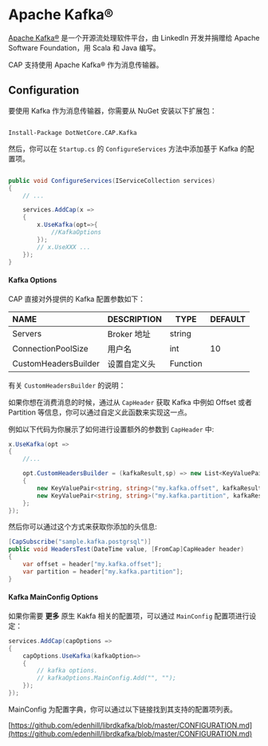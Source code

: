 # Apache Kafka®

[Apache Kafka®](https://kafka.apache.org/) 是一个开源流处理软件平台，由 LinkedIn 开发并捐赠给 Apache Software Foundation，用 Scala 和 Java 编写。
 
CAP 支持使用 Apache Kafka® 作为消息传输器。

## Configuration

要使用 Kafka 作为消息传输器，你需要从 NuGet 安装以下扩展包：

```shell

Install-Package DotNetCore.CAP.Kafka

```

然后，你可以在 `Startup.cs` 的 `ConfigureServices` 方法中添加基于 Kafka 的配置项。

```csharp

public void ConfigureServices(IServiceCollection services)
{
    // ...

    services.AddCap(x =>
    {
        x.UseKafka(opt=>{
            //KafkaOptions
        });
        // x.UseXXX ...
    });
}

```

#### Kafka Options

CAP 直接对外提供的 Kafka 配置参数如下：

NAME | DESCRIPTION | TYPE | DEFAULT
:---|:---|---|:---
Servers | Broker 地址 | string | 
ConnectionPoolSize | 用户名 | int | 10
CustomHeadersBuilder | 设置自定义头 | Function | 

有关 `CustomHeadersBuilder` 的说明：

如果你想在消费消息的时候，通过从 `CapHeader` 获取 Kafka 中例如 Offset 或者 Partition 等信息，你可以通过自定义此函数来实现这一点。

例如以下代码为你展示了如何进行设置额外的参数到 `CapHeader` 中:

```C#
x.UseKafka(opt =>
{
    //...

    opt.CustomHeadersBuilder = (kafkaResult,sp) => new List<KeyValuePair<string, string>>
    {
        new KeyValuePair<string, string>("my.kafka.offset", kafkaResult.Offset.ToString()),
        new KeyValuePair<string, string>("my.kafka.partition", kafkaResult.Partition.ToString())
    };
});
```

然后你可以通过这个方式来获取你添加的头信息:

```C#
[CapSubscribe("sample.kafka.postgrsql")]
public void HeadersTest(DateTime value, [FromCap]CapHeader header)
{
    var offset = header["my.kafka.offset"];
    var partition = header["my.kafka.partition"];
}
```

#### Kafka MainConfig Options

如果你需要 **更多** 原生 Kakfa 相关的配置项，可以通过 `MainConfig` 配置项进行设定：


```csharp
services.AddCap(capOptions => 
{
    capOptions.UseKafka(kafkaOption=>
    {
        // kafka options.
        // kafkaOptions.MainConfig.Add("", "");
    });
});
```

MainConfig 为配置字典，你可以通过以下链接找到其支持的配置项列表。

[https://github.com/edenhill/librdkafka/blob/master/CONFIGURATION.md](https://github.com/edenhill/librdkafka/blob/master/CONFIGURATION.md)
